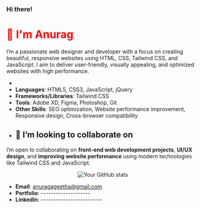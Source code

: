 ### Hi there! <h1 style="color:red;"> 👋 I'm Anurag</h1>
<p>
  I’m a passionate web designer and developer with a focus on creating beautiful, responsive websites using HTML, CSS, Tailwind CSS, and JavaScript. I aim to deliver user-friendly, visually appealing, and optimized websites with high performance.
</p>

- 
- **Languages**: HTML5, CSS3, JavaScript, jQuery
- **Frameworks/Libraries**: Tailwind CSS
- **Tools**: Adobe XD, Figma, Photoshop, Git
- **Other Skills**: SEO optimization, Website performance improvement, Responsive design, Cross-browser compatibility
- ## 🤝 I’m looking to collaborate on
I’m open to collaborating on **front-end web development projects**, **UI/UX design**, and **improving website performance** using modern technologies like Tailwind CSS and JavaScript.


<p align="center">
  <img src="https://github-readme-stats.vercel.app/api?username=anurag1anuraj&show_icons=true&theme=radical" alt="Your GitHub stats" />
</p>

- **Email**: anuragageetha@gmail.com
- **Portfolio**: --------------------
- **LinkedIn**: -------------------------

